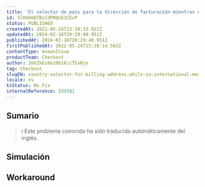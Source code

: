 ```yaml
---
title: 'El selector de país para la dirección de facturación mientras está en modo internacional permanece restringido a los países de entrega'
id: 5lHG60ATBiCdPBQnE1CEuP
status: PUBLISHED
createdAt: 2022-05-24T13:38:13.922Z
updatedAt: 2024-02-16T20:29:40.951Z
publishedAt: 2024-02-16T20:29:40.951Z
firstPublishedAt: 2022-05-24T13:38:14.583Z
contentType: knownIssue
productTeam: Checkout
author: 2mXZkbi0oi061KicTExNjo
tag: Checkout
slugEN: country-selector-for-billing-address-while-in-international-mode-stays-restricted-to-the-delivery-countries
locale: es
kiStatus: No Fix
internalReference: 335581
---
```


## Sumario

>ℹ️ Este problema conocido ha sido traducido automáticamente del inglés.



## Simulación



## Workaround



